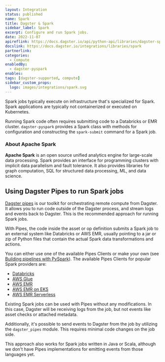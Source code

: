 ```yaml
---
layout: Integration
status: published
name: Spark
title: Dagster & Spark
sidebar_label: Spark
excerpt: Configure and run Spark jobs.
date: 2022-11-07
apireflink: https://docs.dagster.io/api/python-api/libraries/dagster-spark
docslink: https://docs.dagster.io/integrations/libraries/spark
partnerlink:
categories:
  - Compute
enabledBy:
  - dagster-pyspark
enables:
tags: [dagster-supported, compute]
sidebar_custom_props:
  logo: images/integrations/spark.svg
---
```


Spark jobs typically execute on infrastructure that's specialized for Spark. Spark applications are typically not containerized or executed on Kubernetes.

Running Spark code often requires submitting code to a Databricks or EMR cluster. `dagster-pyspark` provides a Spark class with methods for configuration and constructing the `spark-submit` command for a Spark job.

### About Apache Spark

**Apache Spark** is an open source unified analytics engine for large-scale data processing. Spark provides an interface for programming clusters with implicit data parallelism and fault tolerance. It also provides libraries for graph computation, SQL for structured data processing, ML, and data science.

## Using Dagster Pipes to run Spark jobs

[Dagster pipes](/guides/build/external-pipelines/) is our toolkit for orchestrating remote compute from Dagster. It allows you to run code outside of the Dagster process, and stream logs and events back to Dagster. This is the recommended approach for running Spark jobs.

With Pipes, the code inside the asset or op definition submits a Spark job to an external system like Databricks or AWS EMR, usually pointing to a jar or zip of Python files that contain the actual Spark data transformations and actions.

You can either use one of the available Pipes Clients or make your own (see [Building pipelines with PySpark](/guides/build/external-pipelines/pyspark-pipeline)). The available Pipes Clients for popular Spark providers are:

- [Databricks](/guides/build/external-pipelines/databricks-pipeline)
- [AWS Glue](/guides/build/external-pipelines/aws/aws-glue-pipeline)
- [AWS EMR](/guides/build/external-pipelines/aws/aws-emr-pipeline)
- [AWS EMR on EKS](/guides/build/external-pipelines/aws/aws-emr-containers-pipeline)
- [AWS EMR Serverless](/guides/build/external-pipelines/aws/aws-emr-serverless-pipeline)

Existing Spark jobs can be used with Pipes without any modifications. In this case, Dagster will be receiving logs from the job, but not events like asset checks or attached metadata.

Additionally, it's possible to send events to Dagster from the job by utilizing the `dagster_pipes` module. This requires minimal code changes on the job side.

This approach also works for Spark jobs written in Java or Scala, although we don't have Pipes implementations for emitting events from those languages yet.
